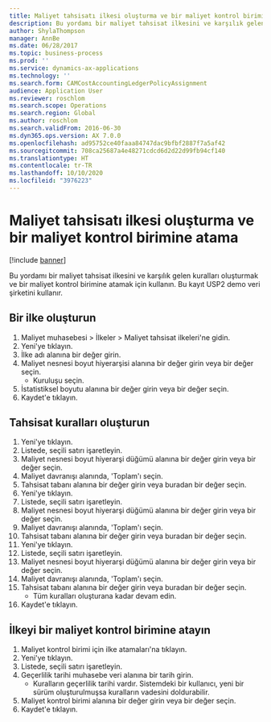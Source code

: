 ```yaml
---
title: Maliyet tahsisatı ilkesi oluşturma ve bir maliyet kontrol birimine atama
description: Bu yordamı bir maliyet tahsisat ilkesini ve karşılık gelen kuralları oluşturmak ve bir maliyet kontrol birimine atamak için kullanın.
author: ShylaThompson
manager: AnnBe
ms.date: 06/28/2017
ms.topic: business-process
ms.prod: ''
ms.service: dynamics-ax-applications
ms.technology: ''
ms.search.form: CAMCostAccountingLedgerPolicyAssignment
audience: Application User
ms.reviewer: roschlom
ms.search.scope: Operations
ms.search.region: Global
ms.author: roschlom
ms.search.validFrom: 2016-06-30
ms.dyn365.ops.version: AX 7.0.0
ms.openlocfilehash: ad95752ce40faaa84747dac9bfbf2887f7a5af42
ms.sourcegitcommit: 708ca25687a4e48271cdcd6d2d22d99fb94cf140
ms.translationtype: HT
ms.contentlocale: tr-TR
ms.lasthandoff: 10/10/2020
ms.locfileid: "3976223"
---
```

# <a name="create-and-assign-a-cost-allocation-policy-to-a-cost-control-unit"></a>Maliyet tahsisatı ilkesi oluşturma ve bir maliyet kontrol birimine atama

[!include [banner](../../includes/banner.md)]

Bu yordamı bir maliyet tahsisat ilkesini ve karşılık gelen kuralları oluşturmak ve bir maliyet kontrol birimine atamak için kullanın. Bu kayıt USP2 demo veri şirketini kullanır.


## <a name="create-a-policy"></a>Bir ilke oluşturun
1. Maliyet muhasebesi > İlkeler > Maliyet tahsisat ilkeleri'ne gidin.
2. Yeni'ye tıklayın.
3. İlke adı alanına bir değer girin.
4. Maliyet nesnesi boyut hiyerarşisi alanına bir değer girin veya bir değer seçin.
    * Kuruluşu seçin.  
5. İstatistiksel boyutu alanına bir değer girin veya bir değer seçin.
6. Kaydet'e tıklayın.

## <a name="create-allocation-rules"></a>Tahsisat kuralları oluşturun
1. Yeni'ye tıklayın.
2. Listede, seçili satırı işaretleyin.
3. Maliyet nesnesi boyut hiyerarşi düğümü alanına bir değer girin veya bir değer seçin.
4. Maliyet davranışı alanında, 'Toplam'ı seçin.
5. Tahsisat tabanı alanına bir değer girin veya buradan bir değer seçin.
6. Yeni'ye tıklayın.
7. Listede, seçili satırı işaretleyin.
8. Maliyet nesnesi boyut hiyerarşi düğümü alanına bir değer girin veya bir değer seçin.
9. Maliyet davranışı alanında, 'Toplam'ı seçin.
10. Tahsisat tabanı alanına bir değer girin veya buradan bir değer seçin.
11. Yeni'ye tıklayın.
12. Listede, seçili satırı işaretleyin.
13. Maliyet nesnesi boyut hiyerarşi düğümü alanına bir değer girin veya bir değer seçin.
14. Maliyet davranışı alanında, 'Toplam'ı seçin.
15. Tahsisat tabanı alanına bir değer girin veya buradan bir değer seçin.
    * Tüm kuralları oluşturana kadar devam edin.  
16. Kaydet'e tıklayın.

## <a name="assign-the-policy-to-a-cost-control-unit"></a>İlkeyi bir maliyet kontrol birimine atayın
1. Maliyet kontrol birimi için ilke atamaları'na tıklayın.
2. Yeni'ye tıklayın.
3. Listede, seçili satırı işaretleyin.
4. Geçerlilik tarihi muhasebe veri alanına bir tarih girin.
    * Kuralların geçerlilik tarihi vardır. Sistemdeki bir kullanıcı, yeni bir sürüm oluşturulmuşsa kuralların vadesini doldurabilir.  
5. Maliyet kontrol birimi alanına bir değer girin veya bir değer seçin.
6. Kaydet'e tıklayın.

